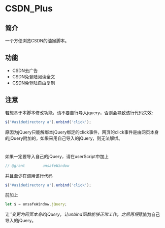 # CSDN_Plus
## 简介
一个方便浏览CSDN的油猴脚本。
## 功能
* CSDN去广告
* CSDN免登陆阅读全文
* CSDN免登陆自由复制
## 注意
若想基于本脚本修改功能，请不要自行导入jquery，否则会导致该行代码失效:
```javascript 
$("#asidedirectory a").unbind('click');
```
原因为jQuery只能解绑本jQuery绑定的click事件，网页的click事件是由网页本身的jQuery附加的，如果采用自己导入的jQuery，则无法解绑。  
# 
如果一定要导入自己的jQuery，请在userScript中加上
```javascript 
// @grant        unsafeWindow
```
并且至少在调用该行代码
```javascript 
$("#asidedirectory a").unbind('click');
```
前加上
```javascript 
let $ = unsafeWindow.jQuery;
```
让'$'变更为网页本身的jQuery，让unbind函数能够正常工作。  
之后再将$赋值为自己导入的jQuery。
